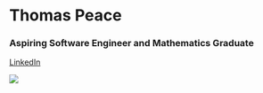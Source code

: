 # Thomas Peace

### Aspiring Software Engineer and Mathematics Graduate


[LinkedIn](https://www.linkedin.com/in/thomas-peace-bb0361195/)

[<img src="https://www.codewars.com/users/thomaspeace/badges/small">](https://www.codewars.com/users/thomaspeace)
